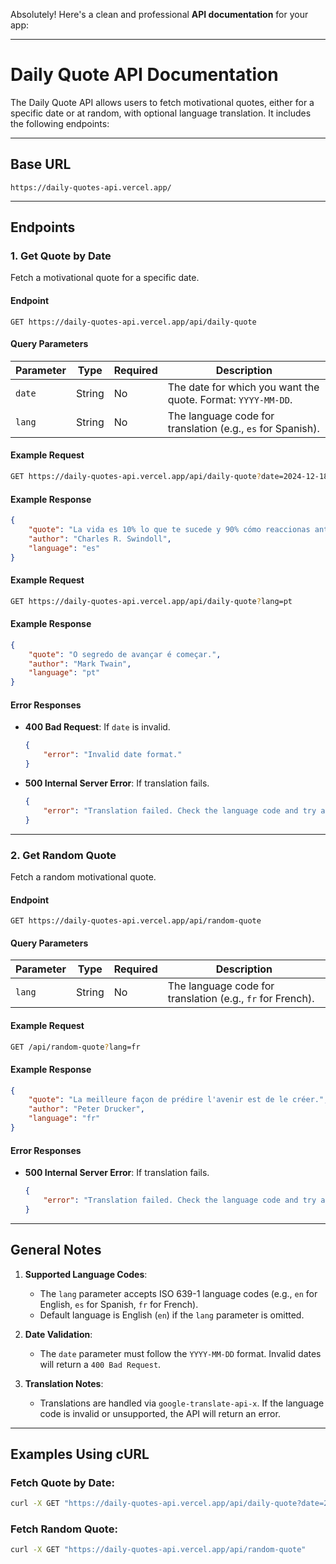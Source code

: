 Absolutely! Here's a clean and professional **API documentation** for your app:

---

# **Daily Quote API Documentation**

The Daily Quote API allows users to fetch motivational quotes, either for a specific date or at random, with optional language translation. It includes the following endpoints:

---

## **Base URL**

```
https://daily-quotes-api.vercel.app/
```

---

## **Endpoints**

### 1. **Get Quote by Date**

Fetch a motivational quote for a specific date.

#### **Endpoint**

```
GET https://daily-quotes-api.vercel.app/api/daily-quote
```

#### **Query Parameters**

| Parameter | Type   | Required | Description                                                  |
| --------- | ------ | -------- | ------------------------------------------------------------ |
| `date`    | String | No       | The date for which you want the quote. Format: `YYYY-MM-DD`. |
| `lang`    | String | No       | The language code for translation (e.g., `es` for Spanish).  |

#### **Example Request**

```bash
GET https://daily-quotes-api.vercel.app/api/daily-quote?date=2024-12-18&lang=es
```

#### **Example Response**

```json
{
    "quote": "La vida es 10% lo que te sucede y 90% cómo reaccionas ante ello.",
    "author": "Charles R. Swindoll",
    "language": "es"
}
```

#### **Example Request**

```bash
GET https://daily-quotes-api.vercel.app/api/daily-quote?lang=pt
```

#### **Example Response**

```json
{
    "quote": "O segredo de avançar é começar.",
    "author": "Mark Twain",
    "language": "pt"
}
```

#### **Error Responses**

-   **400 Bad Request**: If `date` is invalid.
    ```json
    {
        "error": "Invalid date format."
    }
    ```
-   **500 Internal Server Error**: If translation fails.
    ```json
    {
        "error": "Translation failed. Check the language code and try again."
    }
    ```

---

### 2. **Get Random Quote**

Fetch a random motivational quote.

#### **Endpoint**

```
GET https://daily-quotes-api.vercel.app/api/random-quote
```

#### **Query Parameters**

| Parameter | Type   | Required | Description                                                |
| --------- | ------ | -------- | ---------------------------------------------------------- |
| `lang`    | String | No       | The language code for translation (e.g., `fr` for French). |

#### **Example Request**

```bash
GET /api/random-quote?lang=fr
```

#### **Example Response**

```json
{
    "quote": "La meilleure façon de prédire l'avenir est de le créer.",
    "author": "Peter Drucker",
    "language": "fr"
}
```

#### **Error Responses**

-   **500 Internal Server Error**: If translation fails.
    ```json
    {
        "error": "Translation failed. Check the language code and try again."
    }
    ```

---

## **General Notes**

1. **Supported Language Codes**:

    - The `lang` parameter accepts ISO 639-1 language codes (e.g., `en` for English, `es` for Spanish, `fr` for French).
    - Default language is English (`en`) if the `lang` parameter is omitted.

2. **Date Validation**:

    - The `date` parameter must follow the `YYYY-MM-DD` format. Invalid dates will return a `400 Bad Request`.

3. **Translation Notes**:
    - Translations are handled via `google-translate-api-x`. If the language code is invalid or unsupported, the API will return an error.

---

## **Examples Using cURL**

### Fetch Quote by Date:

```bash
curl -X GET "https://daily-quotes-api.vercel.app/api/daily-quote?date=2024-12-18"
```

### Fetch Random Quote:

```bash
curl -X GET "https://daily-quotes-api.vercel.app/api/random-quote"
```
